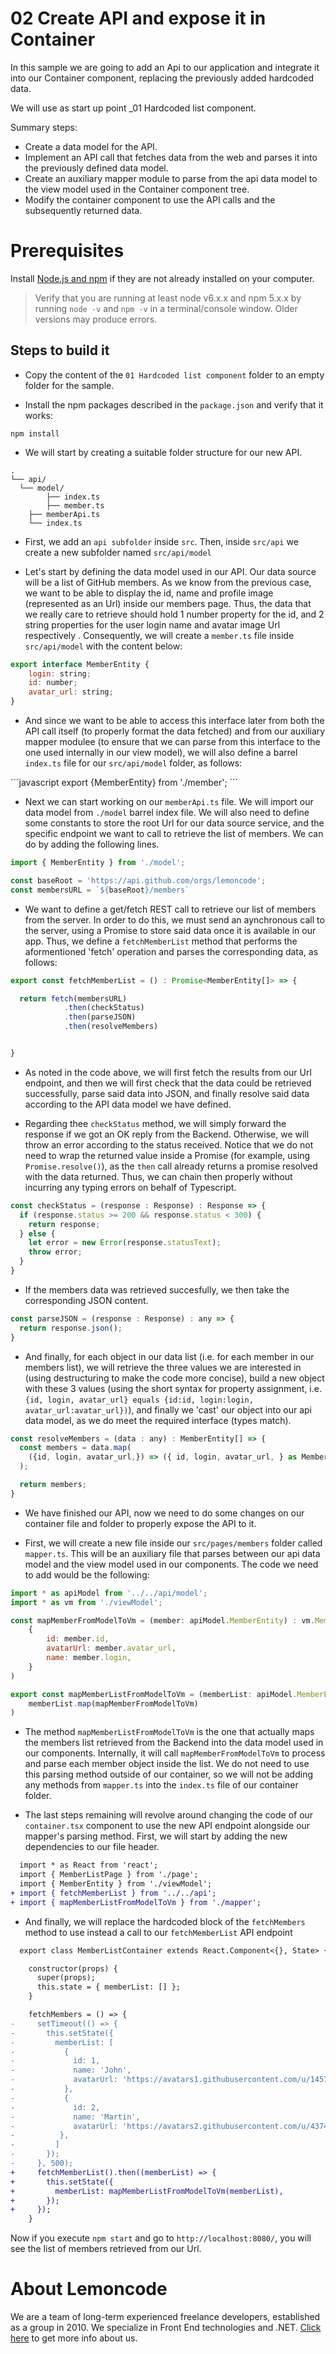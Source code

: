 # 02 Create API and expose it in Container

In this sample we are going to add an Api to our application and integrate it into our Container component, replacing the previously added hardcoded data.

We will use as start up point _01 Hardcoded list component.

Summary steps:

- Create a data model for the API.
- Implement an API call that fetches data from the web and parses it into the previously defined data model.
- Create an auxiliary mapper module to parse from the api data model to the view model used in the Container component tree.
- Modify the container component to use the API calls and the subsequently returned data.

# Prerequisites

Install [Node.js and npm](https://nodejs.org/en/) if they are not already installed on your computer.

> Verify that you are running at least node v6.x.x and npm 5.x.x by running `node -v` and `npm -v` in a terminal/console window. Older versions may produce errors.

## Steps to build it

- Copy the content of the `01 Hardcoded list component` folder to an empty folder for the sample.

- Install the npm packages described in the `package.json` and verify that it works:

```
npm install
```

- We will start by creating a suitable folder structure for our new API. 
```
.
└── api/
  └── model/
		├── index.ts
		├── member.ts
	├── memberApi.ts
	└── index.ts
```

- First, we add an `api subfolder` inside `src`. Then, inside `src/api` we create a new subfolder named `src/api/model`

- Let's start by defining the data model used in our API. Our data source will be a list of GitHub members. As we know from the previous case, we want to be able to display the id, name and profile image (represented as an Url) inside our members page. Thus, the data that we really care to retrieve should hold 1 number property for the id, and 2 string properties for the user login name and avatar image Url respectively . Consequently, we will create a `member.ts` file inside `src/api/model` with the content below:

```javascript
export interface MemberEntity {
    login: string;
    id: number;
    avatar_url: string;
}
```

- And since we want to be able to access this interface later from both the API call itself (to properly format the data fetched) and from our auxiliary mapper modulee (to ensure that we can parse from this interface to the one used internally in our view model), we will also define a barrel `index.ts` file for our `src/api/model` folder, as follows:

´´´javascript
export {MemberEntity} from './member';
´´´

- Next we can start working on our `memberApi.ts` file. We will import our data model from `./model` barrel index file. We will also need to define some constants to store the root Url for our data source service, and the specific endpoint we want to call to retrieve the list of members. We can do by adding the following lines.

```javascript
import { MemberEntity } from './model';

const baseRoot = 'https://api.github.com/orgs/lemoncode';
const membersURL = `${baseRoot}/members`
```

- We want to define a get/fetch REST call to retrieve our list of members from the server. In order to do this, we must send an aynchronous call to the server, using a Promise to store said data once it is available in our app. Thus, we define a `fetchMemberList` method that performs the aformentioned 'fetch' operation and parses the corresponding data, as follows: 

```javascript
export const fetchMemberList = () : Promise<MemberEntity[]> => {

  return fetch(membersURL)
            .then(checkStatus)
            .then(parseJSON)
            .then(resolveMembers)


}
```

- As noted in the code above, we will first fetch the results from our Url endpoint, and then we will first check that the data could be retrieved successfully, parse said data into JSON, and finally resolve said data according to the API data model we have defined.

- Regarding thee `checkStatus` method, we will simply forward the response if we got an OK reply from the Backend. Otherwise, we will throw an error according to the status received. Notice that we do not need to wrap the returned value inside a Promise (for example, using `Promise.resolve()`), as the `then` call already returns a promise resolved with the data returned. Thus, we can chain then properly without incurring any typing errors on behalf of Typescript.

```javascript
const checkStatus = (response : Response) : Response => {
  if (response.status >= 200 && response.status < 300) {
    return response;
  } else {
    let error = new Error(response.statusText);
    throw error;
  }
}
```

- If the members data was retrieved succesfully, we then take the corresponding JSON content.

```javascript
const parseJSON = (response : Response) : any => {
  return response.json();
}

```

- And finally, for each object in our data list (i.e. for each member in our members list), we will retrieve the three values we are interested in (using destructuring to make the code more concise), build a new object with these 3 values (using the short syntax for property assignment, i.e. `{id, login, avatar_url} equals {id:id, login:login, avatar_url:avatar_url})`), and finally we 'cast' our object into our api data model, as we do meet the required interface (types match). 

```javascript
const resolveMembers = (data : any) : MemberEntity[] => {
  const members = data.map(
    ({id, login, avatar_url,}) => ({ id, login, avatar_url, } as MemberEntity)
  );

  return members;
}
```


- We have finished our API, now we need to do some changes on our container file and folder to properly expose the API to it.

- First, we will create a new file inside our `src/pages/members` folder called `mapper.ts`. This will be an auxiliary file that parses between our api data model and the view model used in our components. The code we need to add would be the following:

```javascript
import * as apiModel from '../../api/model';
import * as vm from './viewModel';

const mapMemberFromModelToVm = (member: apiModel.MemberEntity) : vm.MemberEntity => (
    {
        id: member.id,
        avatarUrl: member.avatar_url,
        name: member.login,
    }
)

export const mapMemberListFromModelToVm = (memberList: apiModel.MemberEntity[]) : vm.MemberEntity[]  => (
    memberList.map(mapMemberFromModelToVm)
)
```

- The method `mapMemberListFromModelToVm` is the one that actually maps the members list retrieved from the Backend into the data model used in our components. Internally, it will call `mapMemberFromModelToVm` to process and parse each member object inside the list. We do not need to use this parsing method outside of our container, so we will not be adding any methods from `mapper.ts` into the `index.ts` file of our container folder.

- The last steps remaining will revolve around changing the code of our `container.tsx` component to use the new API endpoint alongside our mapper's parsing method. First, we will start by adding the new dependencies to our file header.

```diff
  import * as React from 'react';
  import { MemberListPage } from './page';
  import { MemberEntity } from './viewModel';
+ import { fetchMemberList } from '../../api';
+ import { mapMemberListFromModelToVm } from './mapper';
```

- And finally, we will replace the hardcoded block of the `fetchMembers` method to use instead a call to our `fetchMemberList` API endpoint

```diff
  export class MemberListContainer extends React.Component<{}, State> {

    constructor(props) {
      super(props);
      this.state = { memberList: [] };
    }

    fetchMembers = () => {
-     setTimeout(() => {
-       this.setState({
-         memberList: [
-           {
-             id: 1,
-             name: 'John',
-             avatarUrl: 'https://avatars1.githubusercontent.com/u/1457912?v=4',
-           },
-           {
-             id: 2,
-             name: 'Martin',
-             avatarUrl: 'https://avatars2.githubusercontent.com/u/4374977?v=4',
-          },
-         ]
-       });
-     }, 500);
+     fetchMemberList().then((memberList) => {
+       this.setState({
+         memberList: mapMemberListFromModelToVm(memberList),
+       });
+     });
    }

```

Now if you execute `npm start` and go to `http://localhost:8080/`, you will see the list of members retrieved from our Url.
 
# About Lemoncode

We are a team of long-term experienced freelance developers, established as a group in 2010.
We specialize in Front End technologies and .NET. [Click here](http://lemoncode.net/services/en/#en-home) to get more info about us. 
